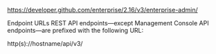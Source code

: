 https://developer.github.com/enterprise/2.16/v3/enterprise-admin/

Endpoint URLs
REST API endpoints—except Management Console API endpoints—are prefixed with the following URL:

http(s)://hostname/api/v3/
